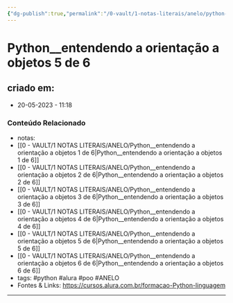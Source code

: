 ```yaml
---
{"dg-publish":true,"permalink":"/0-vault/1-notas-literais/anelo/python-entendendo-a-orientacao-a-objetos-5-de-6/","tags":["python","alura","poo","ANELO"],"dgHomeLink":true,"dgShowLocalGraph":true,"dgShowFileTree":true,"dgEnableSearch":true}
---
```


# Python__entendendo a orientação a objetos 5 de 6

## criado em: 
-  20-05-2023 - 11:18

### Conteúdo Relacionado
- notas: 
- [[0 - VAULT/1 NOTAS LITERAIS/ANELO/Python__entendendo a orientação a objetos 1 de 6\|Python__entendendo a orientação a objetos 1 de 6]]
- [[0 - VAULT/1 NOTAS LITERAIS/ANELO/Python__entendendo a orientação a objetos 2 de 6\|Python__entendendo a orientação a objetos 2 de 6]]
- [[0 - VAULT/1 NOTAS LITERAIS/ANELO/Python__entendendo a orientação a objetos 3 de 6\|Python__entendendo a orientação a objetos 3 de 6]]
- [[0 - VAULT/1 NOTAS LITERAIS/ANELO/Python__entendendo a orientação a objetos 4 de 6\|Python__entendendo a orientação a objetos 4 de 6]]
- [[0 - VAULT/1 NOTAS LITERAIS/ANELO/Python__entendendo a orientação a objetos 5 de 6\|Python__entendendo a orientação a objetos 5 de 6]]
- [[0 - VAULT/1 NOTAS LITERAIS/ANELO/Python__entendendo a orientação a objetos 6 de 6\|Python__entendendo a orientação a objetos 6 de 6]]
- tags: #python #alura #poo #ANELO 
- Fontes & Links: https://cursos.alura.com.br/formacao-Python-linguagem

---

